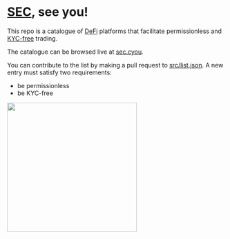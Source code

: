 # [SEC](https://en.wikipedia.org/wiki/U.S._Securities_and_Exchange_Commission), see you!

This repo is a catalogue of [DeFi](https://en.wikipedia.org/wiki/Decentralized_finance) platforms that facilitate permissionless and [KYC-free](https://en.wikipedia.org/wiki/Know_your_customer) trading.

The catalogue can be browsed live at [sec.cyou](https://sec.cyou).

You can contribute to the list by making a pull request to [src/list.json](./src/list.json). A new entry must satisfy two requirements:

- be permissionless
- be KYC-free

<img src="./src/assets/sec.png" width=300/>

